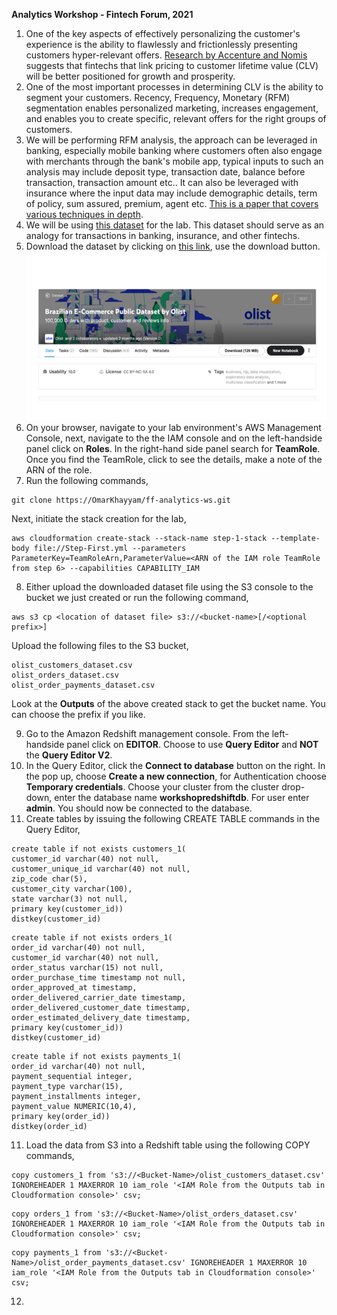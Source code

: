 **Analytics Workshop - Fintech Forum, 2021**

1. One of the key aspects of effectively personalizing the customer's experience is the ability to flawlessly and frictionlessly presenting customers hyper-relevant offers. [Research by Accenture and Nomis](https://www.accenture.com/_acnmedia/accenture/conversion-assets/dotcom/documents/global/pdf/dualpub_20/accenture-retail-bank-pricing-survey.pdf) suggests that fintechs that link pricing to customer lifetime value (CLV) will be better positioned for growth and prosperity.
2. One of the most important processes in determining CLV is the ability to segment your customers. Recency, Frequency, Monetary (RFM) segmentation enables personalized marketing, increases engagement, and enables you to create specific, relevant offers for the right groups of customers. 
3. We will be performing RFM analysis, the approach can be leveraged in banking, especially mobile banking where customers often also engage with merchants through the bank's mobile app, typical inputs to such an analysis may include deposit type, transaction date, balance before transaction, transaction amount etc.. It can also be leveraged with insurance where the input data may include demographic details, term of policy, sum assured, premium, agent etc. [This is a paper that covers various techniques in depth](https://farapaper.com/wp-content/uploads/2019/06/Fardapaper-Customers-Segmentation-in-the-Insurance-Company-TIC-Dataset.pdf).
4. We will be using [this dataset](https://www.kaggle.com/olistbr/brazilian-ecommerce) for the lab. This dataset should serve as an analogy for transactions in banking, insurance, and other fintechs.
5. Download the dataset by clicking on [this link](https://www.kaggle.com/olistbr/brazilian-ecommerce), use the download button. 
    ![](kaggle-data-download.png)
6. On your browser, navigate to your lab environment's AWS Management Console, next, navigate to the the IAM console and on the left-handside panel click on __Roles__. In the right-hand side panel search for __TeamRole__. Once you find the TeamRole, click to see the details, make a note of the ARN of the role.
7. Run the following commands,
```
git clone https://OmarKhayyam/ff-analytics-ws.git
``` 
Next, initiate the stack creation for the lab,

```
aws cloudformation create-stack --stack-name step-1-stack --template-body file://Step-First.yml --parameters ParameterKey=TeamRoleArn,ParameterValue=<ARN of the IAM role TeamRole from step 6> --capabilities CAPABILITY_IAM
```
8. Either upload the downloaded dataset file using the S3 console to the bucket we just created or run the following command,
```
aws s3 cp <location of dataset file> s3://<bucket-name>[/<optional prefix>]
```
Upload the following files to the S3 bucket,
```
olist_customers_dataset.csv
olist_orders_dataset.csv
olist_order_payments_dataset.csv
```
Look at the __Outputs__ of the above created stack to get the bucket name. You can choose the prefix if you like. 

9. Go to the Amazon Redshift management console. From the left-handside panel click on __EDITOR__. Choose to use __Query Editor__ and __NOT__ the __Query Editor V2__.
10. In the Query Editor, click the __Connect to database__ button on the right. In the pop up, choose __Create a new connection__, for Authentication choose __Temporary credentials__. Choose your cluster from the cluster drop-down, enter the database name __workshopredshiftdb__. For user enter __admin__. You should now be connected to the database.
11. Create tables by issuing the following CREATE TABLE commands in the Query Editor,
```
create table if not exists customers_1(
customer_id varchar(40) not null,
customer_unique_id varchar(40) not null,
zip_code char(5),
customer_city varchar(100),
state varchar(3) not null,
primary key(customer_id))
distkey(customer_id)
```
```
create table if not exists orders_1(
order_id varchar(40) not null,
customer_id varchar(40) not null,
order_status varchar(15) not null,
order_purchase_time timestamp not null,
order_approved_at timestamp,
order_delivered_carrier_date timestamp,
order_delivered_customer_date timestamp,
order_estimated_delivery_date timestamp,
primary key(customer_id))
distkey(customer_id)
```
```
create table if not exists payments_1(
order_id varchar(40) not null,
payment_sequential integer,
payment_type varchar(15),
payment_installments integer,
payment_value NUMERIC(10,4),
primary key(order_id))
distkey(order_id)
```

11. Load the data from S3 into a Redshift table using the following COPY commands,
```
copy customers_1 from 's3://<Bucket-Name>/olist_customers_dataset.csv' IGNOREHEADER 1 MAXERROR 10 iam_role '<IAM Role from the Outputs tab in Cloudformation console>' csv;
```
```
copy orders_1 from 's3://<Bucket-Name>/olist_orders_dataset.csv' IGNOREHEADER 1 MAXERROR 10 iam_role '<IAM Role from the Outputs tab in Cloudformation console>' csv;
```
```
copy payments_1 from 's3://<Bucket-Name>/olist_order_payments_dataset.csv' IGNOREHEADER 1 MAXERROR 10 iam_role '<IAM Role from the Outputs tab in Cloudformation console>' csv;
```
12.